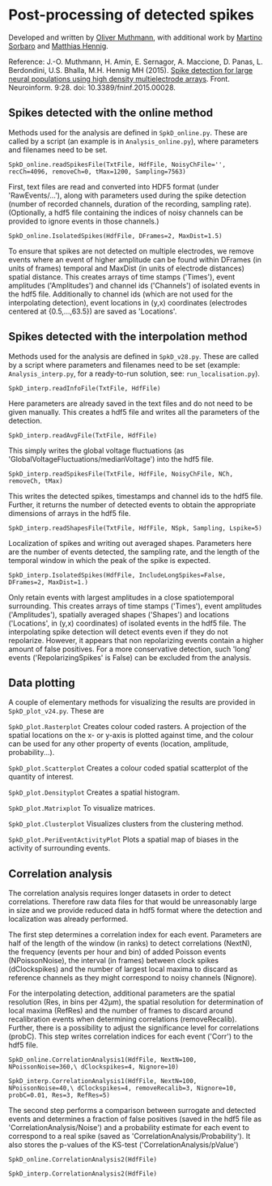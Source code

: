 # Post-processing of detected spikes

Developed and written by [Oliver Muthmann](ollimuh@googlemail.com), with additional work by [Martino Sorbaro](http://martinosorb.github.io) and [Matthias Hennig](http://homepages.inf.ed.ac.uk/mhennig/index.html).

Reference: J.-O. Muthmann, H. Amin, E. Sernagor, A. Maccione, D. Panas, L. Berdondini, U.S. Bhalla, M.H. Hennig MH (2015). [Spike detection for large neural populations using high density multielectrode arrays](http://journal.frontiersin.org/article/10.3389/fninf.2015.00028/abstract). Front. Neuroinform. 9:28. doi: 10.3389/fninf.2015.00028.


## Spikes detected with the online method

Methods used for the analysis are defined in `SpkD_online.py`. These are called by a script (an example is in `Analysis_online.py`), where parameters and filenames need to be set.

`SpkD_online.readSpikesFile(TxtFile, HdfFile, NoisyChFile='', recCh=4096, removeCh=0, tMax=1200, Sampling=7563)`

First, text files are read and converted into HDF5 format (under 'RawEvents/...'), along with parameters used during the spike detection (number of recorded channels, duration of the recording, sampling rate). (Optionally, a hdf5 file containing the indices of noisy channels can be provided to ignore events in those channels.)

`SpkD_online.IsolatedSpikes(HdfFile, DFrames=2, MaxDist=1.5)`

To ensure that spikes are not detected on multiple electrodes, we remove events where an event of higher amplitude can be found within DFrames (in units of frames) temporal and MaxDist (in units of electrode distances) spatial distance. This creates arrays of time stamps ('Times'), event amplitudes ('Amplitudes') and channel ids ('Channels') of isolated events in the hdf5 file. Additionally to channel ids (which are not used for the interpolating detection), event locations in (y,x) coordinates (electrodes centered at {0.5,...,63.5}) are saved as 'Locations'.

## Spikes detected with the interpolation method

Methods used for the analysis are defined in `SpkD_v28.py`. These are called by a script where parameters and filenames need to be set (example: `Analysis_interp.py`, for a ready-to-run solution, see: `run_localisation.py`).

`SpkD_interp.readInfoFile(TxtFile, HdfFile)`

Here parameters are already saved in the text files and do not need to be given manually. This creates a hdf5 file and writes all the parameters of the detection.

`SpkD_interp.readAvgFile(TxtFile, HdfFile)`

This simply writes the global voltage fluctuations (as 'GlobalVoltageFluctuations/medianVoltage') into the hdf5 file.

`SpkD_interp.readSpikesFile(TxtFile, HdfFile, NoisyChFile, NCh, removeCh, tMax)`

This writes the detected spikes, timestamps and channel ids to the hdf5 file. Further, it returns the number of detected events to obtain the appropriate dimensions of arrays in the hdf5 file.

`SpkD_interp.readShapesFile(TxtFile, HdfFile, NSpk, Sampling, Lspike=5)`

Localization of spikes and writing out averaged shapes. Parameters here are the number of events detected, the sampling rate, and the length of the temporal window in which the peak of the spike is expected.

`SpkD_interp.IsolatedSpikes(HdfFile, IncludeLongSpikes=False, DFrames=2, MaxDist=1.)`

Only retain events with largest amplitudes in a close spatiotemporal surrounding. This creates arrays of time stamps ('Times'), event amplitudes ('Amplitudes'), spatially averaged shapes ('Shapes') and locations ('Locations', in (y,x) coordinates) of isolated events in the hdf5 file. The interpolating spike detection will detect events even if they do not repolarize. However, it appears that non repolarizing events contain a higher amount of false positives. For a more conservative detection, such 'long' events ('RepolarizingSpikes' is False) can be excluded from the analysis.

## Data plotting

A couple of elementary methods for visualizing the results are provided in `SpkD_plot_v24.py`. These are

`SpkD_plot.Rasterplot` Creates colour coded rasters. A projection of the spatial locations on the x- or y-axis is plotted against time, and the colour can be used for any other property of events (location, amplitude, probability...).

`SpkD_plot.Scatterplot` Creates a colour coded spatial scatterplot of the quantity of interest.

`SpkD_plot.Densityplot` Creates a spatial histogram.

`SpkD_plot.Matrixplot` To visualize matrices.

`SpkD_plot.Clusterplot` Visualizes clusters from the clustering method.

`SpkD_plot.PeriEventActivityPlot` Plots a spatial map of biases in the activity of surrounding events.


## Correlation analysis

The correlation analysis requires longer datasets in order to detect correlations. Therefore raw data files for that would be unreasonably large in size and we provide reduced data in hdf5 format where the detection and localization was already performed.

The first step determines a correlation index for each event. Parameters are half of the length of the window (in ranks) to detect correlations (NextN), the frequency (events per hour and bin) of added Poisson events (NPoissonNoise), the interval (in frames) between clock spikes (dClockspikes) and the number of largest local maxima to discard as reference channels as they might correspond to noisy channels (Nignore).

For the interpolating detection, additional parameters are the spatial resolution (Res, in bins per 42µm), the spatial resolution for determination of local maxima (RefRes) and the number of frames to discard around recalibration events when determining correlations (removeRecalib). Further, there is a possibility to adjust the significance level for correlations (probC). This step writes correlation indices for each event ('Corr') to the hdf5 file.

`SpkD_online.CorrelationAnalysis1(HdfFile, NextN=100, NPoissonNoise=360,\ dClockspikes=4, Nignore=10)`

`SpkD_interp.CorrelationAnalysis1(HdfFile, NextN=100, NPoissonNoise=40,\ dClockspikes=4, removeRecalib=3, Nignore=10, probC=0.01, Res=3, RefRes=5)`

The second step performs a comparison between surrogate and detected events and determines a fraction of false positives (saved in the hdf5 file as 'CorrelationAnalysis/Noise') and a probability estimate for each event to correspond to a real spike (saved as 'CorrelationAnalysis/Probability'). It also stores the p-values of the KS-test ('CorrelationAnalysis/pValue')

`SpkD_online.CorrelationAnalysis2(HdfFile)`

`SpkD_interp.CorrelationAnalysis2(HdfFile)`
